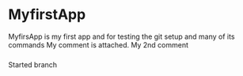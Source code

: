 # MyfirstApp

MyfirsApp is my first app and for testing the git setup and many of its commands
My comment is attached.
My 2nd comment

###

Started branch
